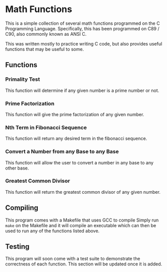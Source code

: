 # Math Functions

This is a simple collection of several math functions programmed on the C Programming Language. Specifically, this has been programmed on C89 / C90, also commonly known as ANSI C.

This was written mostly to practice writing C code, but also provides useful functions that may be useful to some.

## Functions

### Primality Test
This function will determine if any given number is a prime number or not.

### Prime Factorization
This function will give the prime factorization of any given number.

### Nth Term in Fibonacci Sequence
This function will return any desired term in the fibonacci sequence.

### Convert a Number from any Base to any Base
This function will allow the user to convert a number in any base to any other base.

### Greatest Common Divisor
This function will return the greatest common divisor of any given number.

## Compiling

This program comes with a Makefile that uses GCC to compile Simply run `make` on the Makefile and it will compile an executable which can then be used to run any of the functions listed above.

## Testing
This program will soon come with a test suite to demonstrate the correctness of each function. This section will be updated once it is added.

